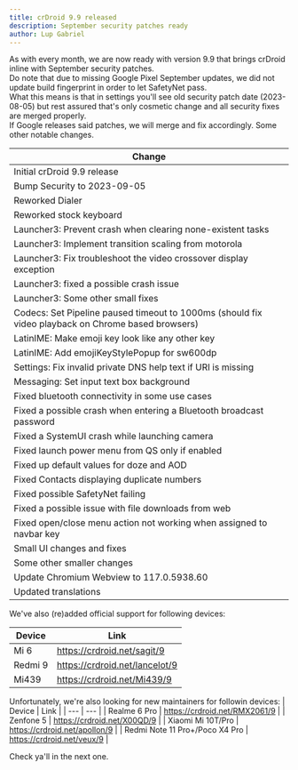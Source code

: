 ```yaml
---
title: crDroid 9.9 released
description: September security patches ready
author: Lup Gabriel
---
```


As with every month, we are now ready with version 9.9 that brings crDroid inline with September security patches.  
Do note that due to missing Google Pixel September updates, we did not update build fingerprint in order to let SafetyNet pass.  
What this means is that in settings you'll see old security patch date (2023-08-05) but rest assured that's only cosmetic change and all security fixes are merged properly.  
If Google releases said patches, we will merge and fix accordingly.
Some other notable changes.  

| Change |
| --- |
| Initial crDroid 9.9 release |
| Bump Security to 2023-09-05 |
| Reworked Dialer |
| Reworked stock keyboard |
| Launcher3: Prevent crash when clearing none-existent tasks |
| Launcher3: Implement transition scaling from motorola |
| Launcher3: Fix troubleshoot the video crossover display exception |
| Launcher3: fixed a possible crash issue |
| Launcher3: Some other small fixes |
| Codecs: Set Pipeline paused timeout to 1000ms (should fix video playback on Chrome based browsers) |
| LatinIME: Make emoji key look like any other key |
| LatinIME: Add emojiKeyStylePopup for sw600dp |
| Settings: Fix invalid private DNS help text if URI is missing |
| Messaging: Set input text box background |
| Fixed bluetooth connectivity in some use cases |
| Fixed a possible crash when entering a Bluetooth broadcast password |
| Fixed a SystemUI crash while launching camera |
| Fixed launch power menu from QS only if enabled |
| Fixed up default values for doze and AOD |
| Fixed Contacts displaying duplicate numbers |
| Fixed possible SafetyNet failing |
| Fixed a possible issue with file downloads from web |
| Fixed open/close menu action not working when assigned to navbar key |
| Small UI changes and fixes |
| Some other smaller changes |
| Update Chromium Webview to 117.0.5938.60 |
| Updated translations |

We've also (re)added official support for following devices:  

| Device | Link |
| --- | --- |
| Mi 6 | <https://crdroid.net/sagit/9> |
| Redmi 9 | <https://crdroid.net/lancelot/9> |
| Mi439 | <https://crdroid.net/Mi439/9> |

Unfortunately, we're also looking for new maintainers for followin devices:
| Device | Link |
| --- | --- |
| Realme 6 Pro | <https://crdroid.net/RMX2061/9> |
| Zenfone 5 | <https://crdroid.net/X00QD/9> |
| Xiaomi Mi 10T/Pro | <https://crdroid.net/apollon/9> |
| Redmi Note 11 Pro+/Poco X4 Pro | <https://crdroid.net/veux/9> |

Check ya'll in the next one.
